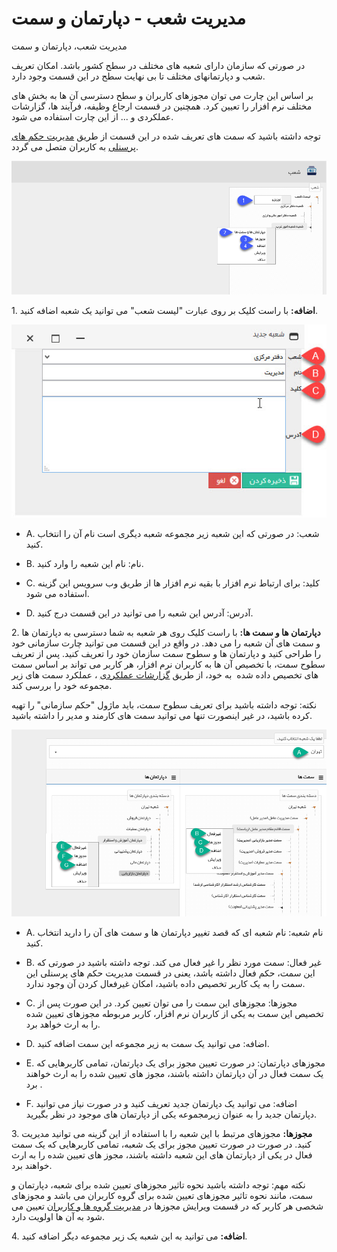 # مدیریت شعب - دپارتمان و سمت    

مدیریت شعب، دپارتمان و سمت

در صورتی که سازمان دارای شعبه های مختلف در سطح کشور باشد. امکان تعریف شعب و دپارتمانهای مختلف تا بی نهایت سطح در این قسمت وجود دارد.

بر اساس این چارت می توان مجوزهای کاربران و سطح دسترسی آن ها به بخش های مختلف نرم افزار را تعیین کرد. همچنین در قسمت ارجاع وظیفه، فرآیند ها، گزارشات عملکردی و ... از این چارت استفاده می شود.

توجه داشته باشید که سمت های تعریف شده در این قسمت از طریق [مدیریت حکم های پرسنلی](../Setting/SecurityItemAuthorize.md) به کاربران متصل می گردد.

![](BranchManagement/BranchManagement1.png)

1\. **اضافه:** با راست کلیک بر روی عبارت "لیست شعب" می توانید یک شعبه اضافه کنید.

![](BranchManagement/BranchManagement3.jpg)

*   A. شعب: در صورتی که این شعبه زیر مجموعه شعبه دیگری است نام آن را انتخاب کنید.
    
*   B. نام: نام این شعبه را وارد کنید.
    
*   C. کلید: برای ارتباط نرم افزار با بقیه نرم افزار ها از طریق وب سرویس این گزینه استفاده می شود.
    
*   D. آدرس: آدرس این شعبه را می توانید در این قسمت درج کنید.
    

2\. **دپارتمان ها و سمت ها:** با راست کلیک روی هر شعبه به شما دسترسی به دپارتمان ها و سمت های آن شعبه را می دهد. در واقع در این قسمت می توانید چارت سازمانی خود را طراحی کنید و دپارتمان ها و سطوح سمت سازمان خود را تعریف کنید. پس از تعریف سطوح سمت، با تخصیص آن ها به کاربران نرم افزار، هر کاربر می تواند بر اساس سمت های تخصیص داده شده  به خود، از طریق [گزارشات عملکردی](../ManagementAndReports/GozareshateAmalkardi.md) ، عملکرد سمت های زیر مجموعه خود را بررسی کند.

نکته: توجه داشته باشید برای تعریف سطوح سمت، باید ماژول "حکم سازمانی" را تهیه کرده باشید، در غیر اینصورت تنها می توانید سمت های کارمند و مدیر را داشته باشید.

![](BranchManagement/BranchManagement2.png)

*   A. نام شعبه: نام شعبه ای که قصد تغییر دپارتمان ها و سمت های آن را دارید انتخاب کنید.
    
*   B. غیر فعال: سمت مورد نظر را غیر فعال می کند. توجه داشته باشید در صورتی که این سمت، حکم فعال داشته باشد، یعنی در قسمت مدیریت حکم های پرسنلی این سمت را به یک کاربر تخصیص داده باشید، امکان غیرفعال کردن آن وجود ندارد.
    
*   C. مجوزها: مجوزهای این سمت را می توان تعیین کرد. در این صورت پس از تخصیص این سمت به یکی از کاربران نرم افزار، کاربر مربوطه مجوزهای تعیین شده را به ارث خواهد برد.
    
*   D. اضافه: می توانید یک سمت به زیر مجموعه این سمت اضافه کنید.
    
*   E. مجوزهای دپارتمان: در صورت تعیین مجوز برای یک دپارتمان، تمامی کاربرهایی که یک سمت فعال در آن دپارتمان داشته باشند، مجوز های تعیین شده را به ارث خواهند برد .
    
*   F. اضافه: می توانید یک دپارتمان جدید تعریف کنید و در صورت نیاز می توانید دپارتمان جدید را به عنوان زیرمجموعه یکی از دپارتمان های موجود در نظر بگیرید.
    

3\. **مجوزها:** مجوزهای مرتبط با این شعبه را با استفاده از این گزینه می توانید مدیریت کنید. در صورت در صورت تعیین مجوز برای یک شعبه، تمامی کاربرهایی که یک سمت فعال در یکی از دپارتمان های این شعبه داشته باشند، مجوز های تعیین شده را به ارث خواهند برد.

نکته مهم: توجه داشته باشید نحوه تاثیر مجوزهای تعیین شده برای شعبه، دپارتمان و سمت، مانند نحوه تاثیر مجوزهای تعیین شده برای گروه کاربران می باشد و مجوزهای شخصی هر کاربر که در قسمت ویرایش مجوزها در [مدیریت گروه ها و کاربران](../Setting/GroupsManagementAndUsers.md) تعیین می شود به آن ها اولویت دارد.

4\. **اضافه:** می توانید به این شعبه یک زیر مجموعه دیگر اضافه کنید.